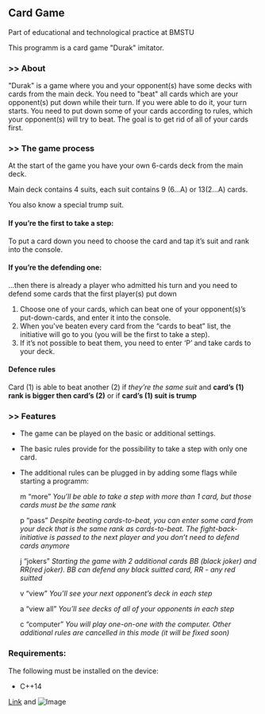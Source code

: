 ## Card Game

Part of educational and technological practice at BMSTU

This programm is a card game "Durak" imitator.

### >> About
"Durak" is a game where you and your opponent(s) have some decks with cards from the main deck. You need to "beat" all cards which are your opponent(s) put down while their turn. If you were able to do it, your turn starts. You need to put down some of your cards according to rules, which your opponent(s) will try to beat. The goal is to get rid of all of your cards first.

### >> The game process

At the start of the game you have your own 6-cards deck from the main deck.

Main deck contains 4 suits, each suit contains 9 (6...A) or 13(2...A) cards.

You also know a special trump suit.

#### If you’re the first to take a step:

To put a card down you need to choose the card and tap it’s suit and rank into the console. 

#### If you’re the defending one:

...then there is already a player who admitted his turn and you need to defend some cards that the first player(s) put down

1. Choose one of your cards, which can beat one of your opponent(s)’s put-down-cards, and enter it into the console. 
2. When you've beaten every card from the “cards to beat” list, the initiative will go to you (you will be the first to take a step).  
3. If it’s not possible to beat them, you need to enter ‘P’ and take cards to your deck.

#### Defence rules

Card (1) is able to beat another (2) if *they’re the same suit* and **card’s (1) rank is bigger then card’s (2)** or if **card’s (1) suit is trump**

### >> Features

- The game can be played on the basic or additional settings.
- The basic rules provide for the possibility to take a step with only one card.
- The additional rules can be plugged in by adding some flags while starting a programm:

	 m	“more” 
*You’ll be able to take a step with more than 1 card, but those cards must be the same rank*

	 p	“pass”
*Despite beating cards-to-beat, you can enter some card from your deck that is the same rank as cards-to-beat. The fight-back-initiative is passed to the next player and you don’t need to defend cards anymore*

	 j	“jokers”
*Starting the game with 2 additional cards BB (black joker) and RR(red joker). BB can defend any black suitted card, RR - any red suitted*

	 v	“view”
*You’ll see your next opponent’s deck in each step*

	 a	“view all”
*You’ll see decks of all of your opponents in each step*

	 c	“computer”
*You will play one-on-one with the computer. Other additional rules are cancelled in this mode (it will be fixed soon)*

### Requirements:
The following must be installed on the device:

- C++14

[Link](url) and ![Image](src)
